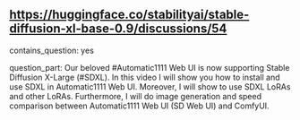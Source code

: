 ## https://huggingface.co/stabilityai/stable-diffusion-xl-base-0.9/discussions/54

contains_question: yes

question_part: Our beloved #Automatic1111 Web UI is now supporting Stable Diffusion X-Large (#SDXL). In this video I will show you how to install and use SDXL in Automatic1111 Web UI. Moreover, I will show to use SDXL LoRAs and other LoRAs. Furthermore, I will do image generation and speed comparison between Automatic1111 Web UI (SD Web UI) and ComfyUI.